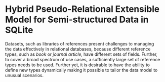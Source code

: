 # Hybrid Pseudo-Relational Extensible Model for Semi-structured Data in SQLite

Datasets, such as libraries of references present challenges to managing the data effectively in relational databases, because different reference types, such as *book* or *journal article*, have different sets of fields. Further, to cover a broad spectrum of use cases, a sufficiently large set of reference types needs to be used. Further yet, it is desirable to have the ability to define new types dynamically making it possible to tailor the data model to unusual scenarios.
